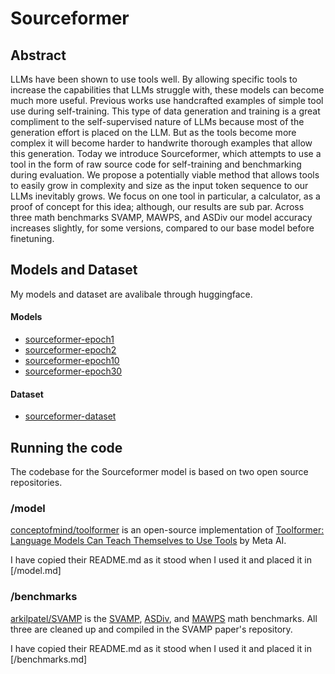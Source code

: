 # Sourceformer

## Abstract

LLMs have been shown to use tools well. By allowing specific tools to increase the capabilities that LLMs struggle with, these models can become much more useful. Previous works use handcrafted examples of simple tool use during self-training. This type of data generation and training is a great compliment to the self-supervised nature of LLMs because most of the generation effort is placed on the LLM. But as the tools become more complex it will become harder to handwrite thorough examples that allow this generation. Today we introduce Sourceformer, which attempts to use a tool in the form of raw source code for self-training and benchmarking during evaluation. We propose a potentially viable method that allows tools to easily grow in complexity and size as the input token sequence to our LLMs inevitably grows. We focus on one tool in particular, a calculator, as a proof of concept for this idea; although, our results are sub par. Across three math benchmarks SVAMP, MAWPS, and ASDiv our model accuracy increases slightly, for some versions, compared to our base model before finetuning.

## Models and Dataset

My models and dataset are avalibale through huggingface.

#### Models
- [sourceformer-epoch1](https://huggingface.co/eerichmond33/sourceformer-epoch1)
- [sourceformer-epoch2](https://huggingface.co/eerichmond33/sourceformer-epoch2)
- [sourceformer-epoch10](https://huggingface.co/eerichmond33/sourceformer-epoch10)
- [sourceformer-epoch30](https://huggingface.co/eerichmond33/sourceformer-epoch30)

#### Dataset
- [sourceformer-dataset](https://huggingface.co/datasets/eerichmond33/sourceformer-dataset)

## Running the code

The codebase for the Sourceformer model is based on two open source repositories.

### /model

[conceptofmind/toolformer](https://github.com/conceptofmind/toolformer) is an open-source implementation of [Toolformer: Language Models Can Teach Themselves to Use Tools](https://arxiv.org/abs/2302.04761) by Meta AI.

I have copied their README.md as it stood when I used it and placed it in [/model.md]

### /benchmarks

[arkilpatel/SVAMP](https://github.com/arkilpatel/SVAMP) is the [SVAMP](https://arxiv.org/abs/2103.07191), [ASDiv](https://arxiv.org/abs/2106.15772), and [MAWPS](https://aclanthology.org/N16-1136.pdf) math benchmarks. All three are cleaned up and compiled in the SVAMP paper's repository.

I have copied their README.md as it stood when I used it and placed it in [/benchmarks.md]
